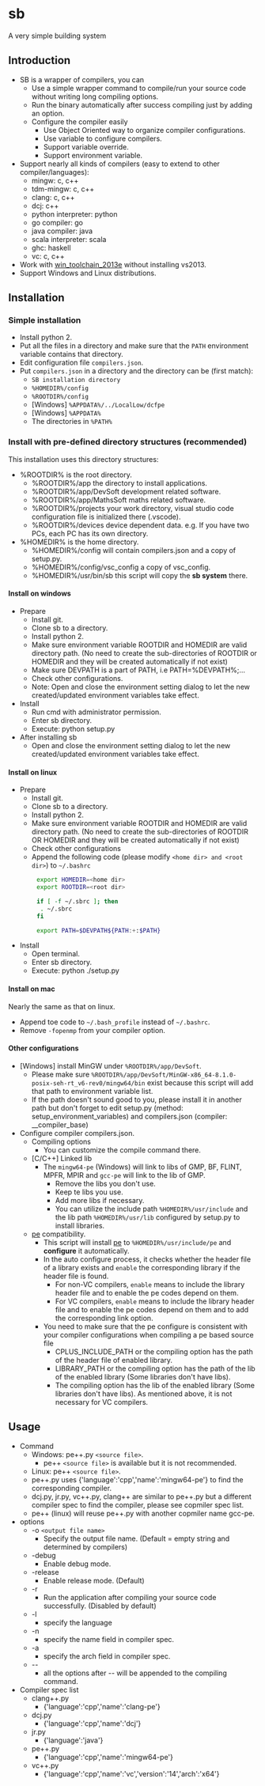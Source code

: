 # sb
A very simple building system

## Introduction
* SB is a wrapper of compilers, you can
  * Use a simple wrapper command to compile/run your source code without writing long compiling options.
  * Run the binary automatically after success compiling just by adding an option.
  * Configure the compiler easily
    * Use Object Oriented way to organize compiler configurations.
    * Use variable to configure compilers.
    * Support variable override.
    * Support environment variable.
* Support nearly all kinds of compilers (easy to extend to other compiler/languages):
  * mingw: c, c++
  * tdm-mingw: c, c++
  * clang: c, c++
  * dcj: c++
  * python interpreter: python
  * go compiler: go
  * java compiler: java
  * scala interpreter: scala
  * ghc: haskell
  * vc: c, c++
* Work with [win_toolchain_2013e](http://yun.baidu.com/share/link?shareid=2799405881&uk=2684621311) without installing vs2013.
* Support Windows and Linux distributions.

## Installation
### Simple installation
* Install python 2.
* Put all the files in a directory and make sure that the `PATH` environment variable contains that directory.
* Edit configuration file `compilers.json`.
* Put `compilers.json` in a directory and the directory can be (first match):
  * `SB installation directory`
  * `%HOMEDIR%/config`
  * `%ROOTDIR%/config`
  * [Windows] `%APPDATA%/../LocalLow/dcfpe`
  * [Windows] `%APPDATA%`
  * The directories in `%PATH%`

### Install with pre-defined directory structures (recommended)
This installation uses this directory structures:
  * %ROOTDIR% is the root directory.
    * %ROOTDIR%/app the directory to install applications.
    * %ROOTDIR%/app/DevSoft development related software.
    * %ROOTDIR%/app/MathsSoft maths related software.
    * %ROOTDIR%/projects your work directory, visual studio code configuration file is initialized there (.vscode).
    * %ROOTDIR%/devices device dependent data. e.g. If you have two PCs, each PC has its own directory.
  * %HOMEDIR% is the home directory.
    * %HOMEDIR%/config will contain compilers.json and a copy of setup.py.
    * %HOMEDIR%/config/vsc_config a copy of vsc_config.
    * %HOMEDIR%/usr/bin/sb this script will copy the **sb system** there.

#### Install on windows

  * Prepare
    * Install git.
    * Clone sb to a directory.
    * Install python 2.
    * Make sure environment variable ROOTDIR and HOMEDIR are valid directory path. (No need to create the sub-directories of ROOTDIR or HOMEDIR and they will be created automatically if not exist)
    * Make sure DEVPATH is a part of PATH, i.e PATH=%DEVPATH%;...
    * Check other configurations.
    * Note: Open and close the environment setting dialog to let the new created/updated environment variables take effect.
  * Install
    * Run cmd with administrator permission.
    * Enter sb directory.
    * Execute: python setup.py
  * After installing sb
    * Open and close the environment setting dialog to let the new created/updated environment variables take effect.

#### Install on linux

  * Prepare
    * Install git.
    * Clone sb to a directory.
    * Install python 2.
    * Make sure environment variable ROOTDIR and HOMEDIR are valid directory path. (No need to create the sub-directories of ROOTDIR OR HOMEDIR and they will be created automatically if not exist)
    * Check other configurations
    * Append the following code (please modify `<home dir> and <root dir>`) to `~/.bashrc`
```bash
        export HOMEDIR=<home dir>
        export ROOTDIR=<root dir>

        if [ -f ~/.sbrc ]; then
         . ~/.sbrc
        fi

        export PATH=$DEVPATH${PATH:+:$PATH}
```

  * Install
    * Open terminal.
    * Enter sb directory.
    * Execute: python ./setup.py

#### Install on mac
Nearly the same as that on linux.
  * Append toe code to `~/.bash_profile` instead of `~/.bashrc`.
  * Remove `-fopenmp` from your compiler option.

#### Other configurations

  * [Windows] install MinGW under `%ROOTDIR%/app/DevSoft`.
    * Please make sure `%ROOTDIR%/app/DevSoft/MinGW-x86_64-8.1.0-posix-seh-rt_v6-rev0/mingw64/bin` exist because this script will add that path to environment variable list.
    * If the path doesn't sound good to you, please install it in another path but don't forget to edit setup.py (method: setup_environment_variables) and compilers.json (compiler: __compiler_base)
  * Configure compiler compilers.json.
    * Compiling options
      * You can customize the compile command there.
    * [C/C++] Linked lib
      * The `mingw64-pe` (Windows) will link to libs of GMP, BF, FLINT, MPFR, MPIR and `gcc-pe` will link to the lib of GMP.
        * Remove the libs you don't use.
        * Keep te libs you use.
        * Add more libs if necessary.
        * You can utilize the include path `%HOMEDIR%/usr/include` and the lib path `%HOMEDIR%/usr/lib` configured by setup.py to install libraries.
    * [pe](https://github.com/baihacker/pe) compatibility.
      * This script will install [pe](https://github.com/baihacker/pe) to `%HOMEDIR%/usr/include/pe` and **configure** it automatically.
      * In the auto configure process, it checks whether the header file of a library exists and `enable` the corresponding library if the header file is found.
        * For non-VC compilers, `enable` means to include the library header file and to enable the pe codes depend on them.
        * For VC compilers, `enable` means to include the library header file and to enable the pe codes depend on them and to add the corresponding link option.
      * You need to make sure that the pe configure is consistent with your compiler configurations when compiling a pe based source file
        * CPLUS_INCLUDE_PATH or the compiling option has the path of the header file of enabled library.
        * LIBRARY_PATH or the compiling option has the path of the lib of the enabled library (Some libraries don't have libs).
        * The compiling option has the lib of the enabled library (Some libraries don't have libs). As mentioned above, it is not necessary for VC compilers.

## Usage
* Command
  * Windows: pe++.py `<source file>`.
    * pe++ `<source file>` is available but it is not recommended.
  * Linux: pe++ `<source file>`.
  * pe++.py uses {'language':'cpp','name':'mingw64-pe'} to find the corresponding compiler.
  * dcj.py, jr.py, vc++.py, clang++ are similar to pe++.py but a different compiler spec to find the compiler, please see copmiler spec list.
  * pe++ (linux) will reuse pe++.py with another copmiler name gcc-pe.
* options
  * -o `<output file name>`
    * Specify the output file name. (Default = empty string and determined by compilers)
  * -debug
    * Enable debug mode.
  * -release
    * Enable release mode. (Default)
  * -r
    * Run the application after compiling your source code successfully. (Disabled by default)
  * -l
    * specify the language
  * -n
    * specify the name field in compiler spec.
  * -a
    * specify the arch field in compiler spec.
  * --
    * all the options after -- will be appended to the compiling command.
* Compiler spec list
  * clang++.py
    * {'language':'cpp','name':'clang-pe'}
  * dcj.py
    * {'language':'cpp','name':'dcj'}
  * jr.py
    * {'language':'java'}
  * pe++.py
    * {'language':'cpp','name':'mingw64-pe'}
  * vc++.py
    * {'language':'cpp','name':'vc','version':'14','arch':'x64'}
